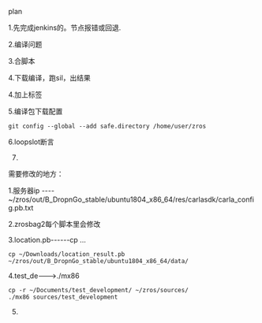 plan

1.先完成jenkins的。节点报错或回退.

2.编译问题

3.合脚本

4.下载编译，跑sil，出结果

4.加上标签

5.编译包下载配置

```
git config --global --add safe.directory /home/user/zros
```

6.loopslot断言

7.





需要修改的地方：

1.服务器ip ----~/zros/out/B_DropnGo_stable/ubuntu1804_x86_64/res/carlasdk/carla_config.pb.txt

2.zrosbag2每个脚本里会修改

3.location.pb------cp ...

```
cp ~/Downloads/location_result.pb ~/zros/out/B_DropnGo_stable/ubuntu1804_x86_64/data/
```

4.test_de--->./mx86

```
cp -r ~/Documents/test_development/ ~/zros/sources/
./mx86 sources/test_development
```

5.
